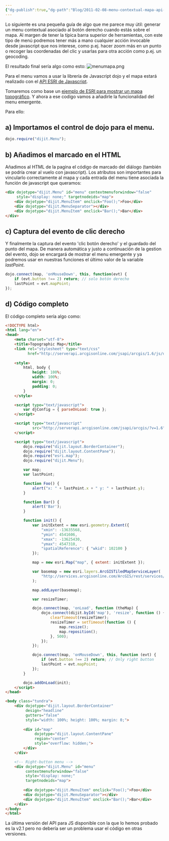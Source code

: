 ```yaml
---
{"dg-publish":true,"dg-path":"Blog/2011-02-08-menu-contextual-mapa-api-javascript-arcgis-server/Menu contextual sobre mapa - API Javascript ESRI.md","permalink":"/blog/2011-02-08-menu-contextual-mapa-api-javascript-arcgis-server/menu-contextual-sobre-mapa-api-javascript-esri/","title":"Menu contextual sobre mapa - API Javascript ESRI","tags":["arcgisserver","dojo","menu","popup"]}
---
```



Lo siguiente es una pequeña guía de algo que me parece muy útil: generar un menu contextual asociado al botón derecho cuando estás sobre el mapa. Al margen de tener la típica barra superior de herramientas, con este tipo de menú podremos tener más a mano cualquier acción invocable desde javascript que nos interese, como p.ej. hacer zoom más en un punto o recoger las coordenadas del clic y usarlas para otra acción como p.ej. un geocoding.

El resultado final sería algo como esto:
![menumapa.png](/img/user/Me/Blog/2011-02-08-menu-contextual-mapa-api-javascript-arcgis-server/media/menumapa.png)

Para el menu vamos a usar la librería de Javascript dojo y el mapa estará realizado con el [API ESRI de Javascript](http://help.arcgis.com/EN/webapi/javascript/arcgis/index.html).

Tomaremos como base un [ejemplo de ESRI para mostrar un mapa topográfico]((http://resources.esri.com/help/9.3/arcgisserver/apis/javascript/arcgis/demos/map/map_topo.html)). Y ahora a ese codigo vamos a añadirle la funcionalidad del menu emergente.

Para ello: 

## a) Importamos el control de dojo para el menu.

```javascript
dojo.require("dijit.Menu");
```

## b) Añadimos el marcado en el HTML
Añadimos al HTML de la pagina el código de marcado del diálogo (también se podría crear al vuelo con javascript). Los atributos son importantes para vincularlo correctamente al mapa y cada entrada del menu tiene asociada la función de javascript que queramos:

```html
<div dojotype="dijit.Menu" id="menu" contextmenuforwindow="false" 
     style="display: none;" targetnodeids="map">
    <div dojotype="dijit.MenuItem" onclick="Foo();">Foo</div>
    <div dojotype="dijit.MenuSeparator"></div>
    <div dojotype="dijit.MenuItem" onclick="Bar();">Bar</div>
</div>
```

## c) Captura del evento de clic derecho
Y finalmente la captura del evento 'clic botón derecho' y el guardado del punto del mapa. De manera automática y justo a continuación de la gestion del evento, dojo se encargará de mostrar el menu emergente y ya podremos usar en nuestras funciones el último valor de la variable _lastPoint_.

```js
dojo.connect(map, 'onMouseDown', this, function(evt) {
    if (evt.button !== 2) return; // solo botón derecho
    lastPoint = evt.mapPoint;
});
```

## d) Código completo

El código completo sería algo como: 

```html
<!DOCTYPE html>
<html lang="en">
<head>
    <meta charset="utf-8">
    <title>Topographic Map</title>
    <link rel="stylesheet" type="text/css" 
          href="http://serverapi.arcgisonline.com/jsapi/arcgis/1.6/js/dojo/dijit/themes/tundra/tundra.css">
    
    <style>
        html, body {
            height: 100%;
            width: 100%;
            margin: 0;
            padding: 0;
        }
    </style>

    <script type="text/javascript">
        var djConfig = { parseOnLoad: true };
    </script>

    <script type="text/javascript" 
            src="http://serverapi.arcgisonline.com/jsapi/arcgis/?v=1.6">
    </script>

    <script type="text/javascript">
        dojo.require("dijit.layout.BorderContainer");
        dojo.require("dijit.layout.ContentPane");
        dojo.require("esri.map");
        dojo.require("dijit.Menu");

        var map;
        var lastPoint;

        function Foo() {
            alert("x: " + lastPoint.x + " y: " + lastPoint.y);
        }

        function Bar() {
            alert('Bar');
        }

        function init() {
            var initExtent = new esri.geometry.Extent({
                "xmin": -13635568,
                "ymin": 4541606,
                "xmax": -13625430,
                "ymax": 4547310,
                "spatialReference": { "wkid": 102100 }
            });

            map = new esri.Map("map", { extent: initExtent });

            var basemap = new esri.layers.ArcGISTiledMapServiceLayer(
                "http://services.arcgisonline.com/ArcGIS/rest/services/World_Topo_Map/MapServer"
            );

            map.addLayer(basemap);

            var resizeTimer;

            dojo.connect(map, 'onLoad', function (theMap) {
                dojo.connect(dijit.byId('map'), 'resize', function () {
                    clearTimeout(resizeTimer);
                    resizeTimer = setTimeout(function () {
                        map.resize();
                        map.reposition();
                    }, 500);
                });
            });

            dojo.connect(map, 'onMouseDown', this, function (evt) {
                if (evt.button !== 2) return; // Only right button
                lastPoint = evt.mapPoint;
            });
        }

        dojo.addOnLoad(init);
    </script>
</head>

<body class="tundra">
    <div dojotype="dijit.layout.BorderContainer" 
         design="headline" 
         gutters="false" 
         style="width: 100%; height: 100%; margin: 0;">
        
        <div id="map" 
             dojotype="dijit.layout.ContentPane" 
             region="center" 
             style="overflow: hidden;">
        </div>
    </div>

    <!-- Right-button menu -->
    <div dojotype="dijit.Menu" id="menu" 
         contextmenuforwindow="false" 
         style="display: none;" 
         targetnodeids="map">
        
        <div dojotype="dijit.MenuItem" onclick="Foo();">Foo</div>
        <div dojotype="dijit.MenuSeparator"></div>
        <div dojotype="dijit.MenuItem" onclick="Bar();">Bar</div>
    </div>
</body>
</html>
```


La última versión del API para JS disponible con la que lo hemos probado es la v2.1 pero no debería ser un problema usar el código en otras versiones.

